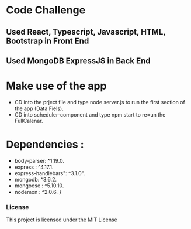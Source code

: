 # Code Challenge 

## Used React, Typescript, Javascript, HTML, Bootstrap in Front End 
## Used MongoDB ExpressJS in Back End

# Make use of the app
* CD into the prject file and type node server.js to run the first section of the app (Data Fiels).
* CD into scheduler-component and type npm start to re=un the FullCalenar.

# Dependencies :
-  body-parser: ^1.19.0.
-  express : ^4.17.1.
-  express-handlebars": ^3.1.0".
-  mongodb: ^3.6.2.
-  mongoose : ^5.10.10.
-  nodemon : ^2.0.6.
  } 

### License

This project is licensed under the MIT License
